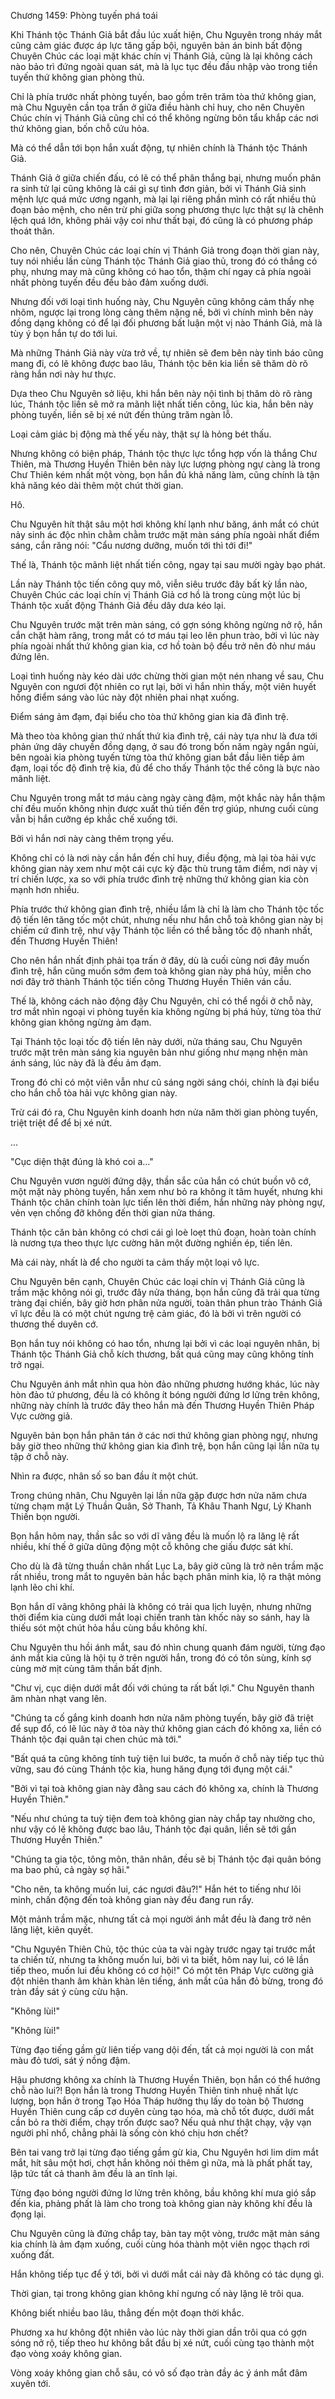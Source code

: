 




Chương 1459: Phòng tuyến phá toái


Khi Thánh tộc Thánh Giả bắt đầu lúc xuất hiện, Chu Nguyên trong nháy mắt cũng cảm giác được áp lực tăng gấp bội, nguyên bản án binh bất động Chuyên Chúc các loại mặt khác chín vị Thánh Giả, cũng là lại không cách nào bảo trì đứng ngoài quan sát, mà là lục tục đều đầu nhập vào trong tiền tuyến thứ không gian phòng thủ.

Chỉ là phía trước nhất phòng tuyến, bao gồm trên trăm tòa thứ không gian, mà Chu Nguyên cần tọa trấn ở giữa điều hành chỉ huy, cho nên Chuyên Chúc chín vị Thánh Giả cũng chỉ có thể không ngừng bôn tẩu khắp các nơi thứ không gian, bốn chỗ cứu hỏa.

Mà có thể dẫn tới bọn hắn xuất động, tự nhiên chính là Thánh tộc Thánh Giả.

Thánh Giả ở giữa chiến đấu, có lẽ có thể phân thắng bại, nhưng muốn phân ra sinh tử lại cũng không là cái gì sự tình đơn giản, bởi vì Thánh Giả sinh mệnh lực quá mức ương ngạnh, mà lại lại riêng phần mình có rất nhiều thủ đoạn bảo mệnh, cho nên trừ phi giữa song phương thực lực thật sự là chênh lệch quá lớn, không phải vậy coi như thất bại, đó cũng là có phương pháp thoát thân.

Cho nên, Chuyên Chúc các loại chín vị Thánh Giả trong đoạn thời gian này, tuy nói nhiều lần cùng Thánh tộc Thánh Giả giao thủ, trong đó có thắng có phụ, nhưng may mà cũng không có hao tổn, thậm chí ngay cả phía ngoài nhất phòng tuyến đều đều bảo đảm xuống dưới.

Nhưng đối với loại tình huống này, Chu Nguyên cũng không cảm thấy nhẹ nhõm, ngược lại trong lòng càng thêm nặng nề, bởi vì chính mình bên này đồng dạng không có để lại đối phương bất luận một vị nào Thánh Giả, mà là tùy ý bọn hắn tự do tới lui.

Mà những Thánh Giả này vừa trở về, tự nhiên sẽ đem bên này tình báo cũng mang đi, có lẽ không được bao lâu, Thánh tộc bên kia liền sẽ thăm dò rõ ràng hắn nơi này hư thực.

Dựa theo Chu Nguyên sở liệu, khi hắn bên này nội tình bị thăm dò rõ ràng lúc, Thánh tộc liền sẽ mở ra mãnh liệt nhất tiến công, lúc kia, hắn bên này phòng tuyến, liền sẽ bị xé nứt đến thủng trăm ngàn lỗ.

Loại cảm giác bị động mà thế yếu này, thật sự là hỏng bét thấu.

Nhưng không có biện pháp, Thánh tộc thực lực tổng hợp vốn là thắng Chư Thiên, mà Thương Huyền Thiên bên này lực lượng phòng ngự càng là trong Chư Thiên kém nhất một vòng, bọn hắn đủ khả năng làm, cũng chính là tận khả năng kéo dài thêm một chút thời gian.

Hô.

Chu Nguyên hít thật sâu một hơi không khí lạnh như băng, ánh mắt có chút nảy sinh ác độc nhìn chằm chằm trước mặt màn sáng phía ngoài nhất điểm sáng, cắn răng nói: "Cẩu nương dưỡng, muốn tới thì tới đi!"

Thế là, Thánh tộc mãnh liệt nhất tiến công, ngay tại sau mười ngày bạo phát.

Lần này Thánh tộc tiến công quy mô, viễn siêu trước đây bất kỳ lần nào, Chuyên Chúc các loại chín vị Thánh Giả cơ hồ là trong cùng một lúc bị Thánh tộc xuất động Thánh Giả đều dây dưa kéo lại.

Chu Nguyên trước mặt trên màn sáng, có gợn sóng không ngừng nở rộ, hắn cắn chặt hàm răng, trong mắt có tơ máu tại leo lên phun trào, bởi vì lúc này phía ngoài nhất thứ không gian kia, cơ hồ toàn bộ đều trở nên đỏ như máu đứng lên.

Loại tình huống này kéo dài ước chừng thời gian một nén nhang về sau, Chu Nguyên con ngươi đột nhiên co rụt lại, bởi vì hắn nhìn thấy, một viên huyết hồng điểm sáng vào lúc này đột nhiên phai nhạt xuống.

Điểm sáng ảm đạm, đại biểu cho tòa thứ không gian kia đã đình trệ.

Mà theo tòa không gian thứ nhất thứ kia đình trệ, cái này tựa như là đưa tới phản ứng dây chuyền đồng dạng, ở sau đó trong bốn năm ngày ngắn ngủi, bên ngoài kia phòng tuyến từng tòa thứ không gian bắt đầu liên tiếp ảm đạm, loại tốc độ đình trệ kia, đủ để cho thấy Thánh tộc thế công là bực nào mãnh liệt.

Chu Nguyên trong mắt tơ máu càng ngày càng đậm, một khắc này hắn thậm chí đều muốn không nhịn được xuất thủ tiến đến trợ giúp, nhưng cuối cùng vẫn bị hắn cưỡng ép khắc chế xuống tới.

Bởi vì hắn nơi này càng thêm trọng yếu.

Không chỉ có là nơi này cần hắn đến chỉ huy, điều động, mà lại tòa hải vực không gian này xem như một cái cực kỳ đặc thù trung tâm điểm, nơi này vị trí chiến lược, xa so với phía trước đình trệ những thứ không gian kia còn mạnh hơn nhiều.

Phía trước thứ không gian đình trệ, nhiều lắm là chỉ là làm cho Thánh tộc tốc độ tiến lên tăng tốc một chút, nhưng nếu như hắn chỗ toà không gian này bị chiếm cứ đình trệ, như vậy Thánh tộc liền có thể bằng tốc độ nhanh nhất, đến Thương Huyền Thiên!

Cho nên hắn nhất định phải tọa trấn ở đây, dù là cuối cùng nơi đây muốn đình trệ, hắn cũng muốn sớm đem toà không gian này phá hủy, miễn cho nơi đây trở thành Thánh tộc tiến công Thương Huyền Thiên ván cầu.

Thế là, không cách nào động đậy Chu Nguyên, chỉ có thể ngồi ở chỗ này, trơ mắt nhìn ngoại vi phòng tuyến kia không ngừng bị phá hủy, từng tòa thứ không gian không ngừng ảm đạm.

Tại Thánh tộc loại tốc độ tiến lên này dưới, nửa tháng sau, Chu Nguyên trước mặt trên màn sáng kia nguyên bản như giống như mạng nhện màn ánh sáng, lúc này đã là đều ảm đạm.

Trong đó chỉ có một viên vẫn như cũ sáng ngời sáng chói, chính là đại biểu cho hắn chỗ tòa hải vực không gian này.

Trừ cái đó ra, Chu Nguyên kinh doanh hơn nửa năm thời gian phòng tuyến, triệt triệt để để bị xé nứt.

...

"Cục diện thật đúng là khó coi a..."

Chu Nguyên vươn người đứng dậy, thần sắc của hắn có chút buồn vô cớ, một mặt này phòng tuyến, hắn xem như bỏ ra không ít tâm huyết, nhưng khi Thánh tộc chân chính toàn lực tiến lên thời điểm, hắn những này phòng ngự, vẻn vẹn chống đỡ không đến thời gian nửa tháng.

Thánh tộc căn bản không có chơi cái gì loè loẹt thủ đoạn, hoàn toàn chính là nương tựa theo thực lực cường hãn một đường nghiền ép, tiến lên.

Mà cái này, nhất là để cho người ta cảm thấy một loại vô lực.

Chu Nguyên bên cạnh, Chuyên Chúc các loại chín vị Thánh Giả cũng là trầm mặc không nói gì, trước đây nửa tháng, bọn hắn cũng đã trải qua từng tràng đại chiến, bây giờ hơn phân nửa người, toàn thân phun trào Thánh Giả vĩ lực đều là có một chút ngưng trệ cảm giác, đó là bởi vì trên người có thương thế duyên cớ.

Bọn hắn tuy nói không có hao tổn, nhưng lại bởi vì các loại nguyên nhân, bị Thánh tộc Thánh Giả chỗ kích thương, bất quá cũng may cũng không tính trở ngại.

Chu Nguyên ánh mắt nhìn qua hòn đảo những phương hướng khác, lúc này hòn đảo tứ phương, đều là có không ít bóng người đứng lơ lửng trên không, những này chính là trước đây theo hắn mà đến Thương Huyền Thiên Pháp Vực cường giả.

Nguyên bản bọn hắn phân tán ở các nơi thứ không gian phòng ngự, nhưng bây giờ theo những thứ không gian kia đình trệ, bọn hắn cũng lại lần nữa tụ tập ở chỗ này.

Nhìn ra được, nhân số so ban đầu ít một chút.

Trong chúng nhân, Chu Nguyên lại lần nữa gặp được hơn nửa năm chưa từng chạm mặt Lý Thuần Quân, Sở Thanh, Tả Khâu Thanh Ngư, Lý Khanh Thiền bọn người.

Bọn hắn hôm nay, thần sắc so với dĩ vãng đều là muốn lộ ra lăng lệ rất nhiều, khí thế ở giữa dũng động một cỗ không che giấu được sát khí.

Cho dù là đã từng thuần chân nhất Lục La, bây giờ cũng là trở nên trầm mặc rất nhiều, trong mắt to nguyên bản hắc bạch phân minh kia, lộ ra thật mỏng lạnh lẽo chi khí.

Bọn hắn dĩ vãng không phải là không có trải qua lịch luyện, nhưng những thời điểm kia cùng dưới mắt loại chiến tranh tàn khốc này so sánh, hay là thiếu sót một chút hỏa hầu cùng bầu không khí.

Chu Nguyên thu hồi ánh mắt, sau đó nhìn chung quanh đám người, từng đạo ánh mắt kia cũng là hội tụ ở trên người hắn, trong đó có tôn sùng, kính sợ cùng mờ mịt cùng tâm thần bất định.

"Chư vị, cục diện dưới mắt đối với chúng ta rất bất lợi." Chu Nguyên thanh âm nhàn nhạt vang lên.

"Chúng ta cố gắng kinh doanh hơn nửa năm phòng tuyến, bây giờ đã triệt để sụp đổ, có lẽ lúc này ở tòa này thứ không gian cách đó không xa, liền có Thánh tộc đại quân tại chen chúc mà tới."

"Bất quá ta cũng không tính tuỳ tiện lui bước, ta muốn ở chỗ này tiếp tục thủ vững, sau đó cùng Thánh tộc kia, hung hăng đụng tới đụng một cái."

"Bởi vì tại toà không gian này đằng sau cách đó không xa, chính là Thương Huyền Thiên."

"Nếu như chúng ta tuỳ tiện đem toà không gian này chắp tay nhường cho, như vậy có lẽ không được bao lâu, Thánh tộc đại quân, liền sẽ tới gần Thương Huyền Thiên."

"Chúng ta gia tộc, tông môn, thân nhân, đều sẽ bị Thánh tộc đại quân bóng ma bao phủ, cả ngày sợ hãi."

"Cho nên, ta không muốn lui, các ngươi đâu?!" Hắn hét to tiếng như lôi minh, chấn động đến toà không gian này đều đang run rẩy.

Một mảnh trầm mặc, nhưng tất cả mọi người ánh mắt đều là đang trở nên lăng liệt, kiên quyết.

"Chu Nguyên Thiên Chủ, tộc thúc của ta vài ngày trước ngay tại trước mắt ta chiến tử, nhưng ta không muốn lui, bởi vì ta biết, hôm nay lui, có lẽ lần tiếp theo, muốn lui đều không có cơ hội!" Có một tên Pháp Vực cường giả đột nhiên thanh âm khàn khàn lên tiếng, ánh mắt của hắn đỏ bừng, trong đó tràn đầy sát ý cùng cừu hận.

"Không lùi!"

"Không lùi!"

Từng đạo tiếng gầm gừ liên tiếp vang dội đến, tất cả mọi người là con mắt màu đỏ tươi, sát ý nồng đậm.

Hậu phương không xa chính là Thương Huyền Thiên, bọn hắn có thể hướng chỗ nào lui?! Bọn hắn là trong Thương Huyền Thiên tinh nhuệ nhất lực lượng, bọn hắn ở trong Tạo Hóa Tháp hưởng thụ lấy do toàn bộ Thương Huyền Thiên cung cấp cơ duyên cùng tạo hóa, mà chỗ tốt được, dưới mắt cần bỏ ra thời điểm, chạy trốn được sao? Nếu quả như thật chạy, vậy vạn người phỉ nhổ, chẳng phải là sống còn khó chịu hơn chết?

Bên tai vang trở lại từng đạo tiếng gầm gừ kia, Chu Nguyên hơi lim dim mắt mắt, hít sâu một hơi, chợt hắn không nói thêm gì nữa, mà là phất phất tay, lập tức tất cả thanh âm đều là an tĩnh lại.

Từng đạo bóng người đứng lơ lửng trên không, bầu không khí mưa gió sắp đến kia, phảng phất là làm cho trong toà không gian này không khí đều là đọng lại.

Chu Nguyên cũng là đứng chắp tay, bàn tay một vòng, trước mặt màn sáng kia chính là ảm đạm xuống, cuối cùng hóa thành một viên ngọc thạch rơi xuống đất.

Hắn không tiếp tục để ý tới, bởi vì dưới mắt cái này đã không có tác dụng gì.

Thời gian, tại trong không gian không khí ngưng cố này lặng lẽ trôi qua.

Không biết nhiều bao lâu, thẳng đến một đoạn thời khắc.

Phương xa hư không đột nhiên vào lúc này thời gian dần trôi qua có gợn sóng nở rộ, tiếp theo hư không bắt đầu bị xé nứt, cuối cùng tạo thành một đạo vòng xoáy không gian.

Vòng xoáy không gian chỗ sâu, có vô số đạo tràn đầy ác ý ánh mắt đâm xuyên tới.




